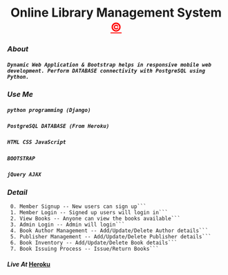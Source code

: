 <h1 align="center" >Online Library Management System <a style="color: red;" href="https://www.github.com/shyamkumaryadav" target="_blank" >&copy;</a></h1>

### *About*   
##### ```Dynamic Web Application & Bootstrap helps in responsive mobile web development. Perform DATABASE connectivity with PostgreSQL using Python.```  

### *Use Me*  
#####    ```python programming (Django)```  
#####     ```PostgreSQL DATABASE (From Heroku)```  
#####     ```HTML CSS JavaScript```  
#####     ```BOOTSTRAP```  
#####     ```jQuery AJAX```  

### *Detail*   
     0. Member Signup -- New users can sign up```  
     1. Member Login -- Signed up users will login in```  
     2. View Books -- Anyone can view the books available```  
     3. Admin Login -- Admin will login```  
     4. Book Author Management -- Add/Update/Delete Author details```  
     5. Publisher Management -- Add/Update/Delete Publisher details```  
     6. Book Inventory -- Add/Update/Delete Book details```  
     7. Book Issuing Process -- Issue/Return Books```  
       
#### *Live At*    [Heroku](https://shyamkumaryadav.herokuapp.com/)
